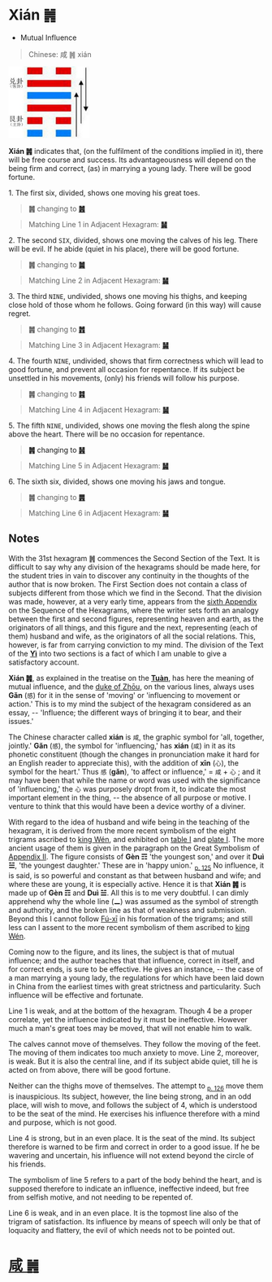 # Xián ䷞

* Mutual Influence

> Chinese: 咸 ䷞ xián

<a id="p-123"/>

<img src="shapes/31.10.jpg" width=160 alt="咸">

**Xián ䷞** indicates that, (on the fulfilment of the conditions implied in it), there will be free course and success.
Its advantageousness will depend on the being firm and correct, (as) in marrying a young lady. There will be good fortune.

1.<a name="31.1"></a> The first six, divided, shows one moving his great toes.

> **䷞** changing to [**䷰**](e99da9ge.md)

> Matching Line 1 in Adjacent Hexagram: [**䷟**](e68192heng.md#32.1)

2.<a name="31.2"></a> The second `SIX`, divided, shows one moving the calves of his leg. There will be evil. If he abide (quiet in his place), there will be good fortune.

> **䷞** changing to [**䷛**](e5a4a7e8bf87daguo.md)

> Matching Line 2 in Adjacent Hexagram: [**䷟**](e68192heng.md#32.2)

3.<a name="31.3"></a> The third `NINE`, undivided, shows one moving his thighs, and keeping close hold of those whom he follows. Going forward (in this way) will cause regret.

> **䷞** changing to [**䷬**](e89083cui.md)

> Matching Line 3 in Adjacent Hexagram: [**䷟**](e68192heng.md#32.3)

4.<a name="31.4"></a> The fourth `NINE`, undivided, shows that firm correctness which will lead to good fortune, and prevent all occasion for repentance. If its subject be unsettled in his movements, (only) his friends will follow his purpose.

> **䷞** changing to [**䷦**](e8b987jian.md)

> Matching Line 4 in Adjacent Hexagram: [**䷟**](e68192heng.md#32.4)

5.<a name="31.5"></a> The fifth `NINE`, undivided, shows one moving the flesh along the spine above the heart. There will be no occasion for repentance.

<a id="p-124"/>

> **䷞** changing to [**䷽**](e5b08fe8bf87xiaoguo.md)

> Matching Line 5 in Adjacent Hexagram: [**䷟**](e68192heng.md#32.5)

6.<a name="31.6"></a> The sixth six, divided, shows one moving his jaws and tongue.

> **䷞** changing to [**䷠**](e981afdun.md)

> Matching Line 6 in Adjacent Hexagram: [**䷟**](e68192heng.md#32.6)

## Notes

With the 31st hexagram ䷞ commences the Second Section of the Text. It is difficult to say why any division of the hexagrams should be made here, for the student tries in vain to discover any continuity in the thoughts of the author that is now broken. The First Section does not contain a class of subjects different from those which we find in the Second. That the division was made, however, at a very early time, appears from the [sixth Appendix](appendix06s1.md) on the Sequence of the Hexagrams, where the writer sets forth an analogy between the first and second figures, representing heaven and earth, as the originators of all things, and this figure and the next, representing (each of them) husband and wife, as the originators of all the social relations. This, however, is far from carrying conviction to my mind. The division of the Text of the [**Yì**](https://en.wikipedia.org/wiki/I_Ching) into two sections is a fact of which I am unable to give a satisfactory account.

**Xián ䷞**, as explained in the treatise on the [**Tuàn**](https://en.wikipedia.org/wiki/Ten_Wings), has here the meaning of mutual influence, and the [duke of Zhōu](https://en.wikipedia.org/wiki/Duke_of_Zhou), on the various lines, always uses **Gǎn** (`感`) for it in the sense of 'moving' or 'influencing to movement or action.' This is to my mind the subject of the hexagram considered as an essay, -- 'Influence; the different ways of bringing it to bear, and their issues.'

The Chinese character called **xián** is `咸`, the graphic symbol for 'all, together, jointly.' **Gǎn** (`感`), the symbol for 'influencing,' has **xián** (`咸`) in it as its phonetic constituent (though the changes in pronunciation make it hard for an English reader to appreciate this), with the addition of **xīn** (`心`), the symbol for the heart.' Thus `感` (**gǎn**), 'to affect or influence,' = `咸`  + `心` ; and it may have been that while the name or word was used with the significance of 'influencing,' the `心` was purposely dropt from it, to indicate the most important element in the thing, -- the absence of all purpose or motive. I venture to think that this would have been a device worthy of a diviner.

With regard to the idea of husband and wife being in the teaching of the hexagram, it is derived from the more recent symbolism of the eight trigrams ascribed to [king Wén](https://en.wikipedia.org/wiki/King_Wen_of_Zhou), and exhibited on [table I](King_Wen_Table.png) and [plate I](later_heaven.jpg). The more ancient usage of them is given in the paragraph on the Great Symbolism of [Appendix II](appendix02s1.md). The figure consists of **Gèn ☶** 'the youngest son,' and over it **Duì ☱**, 'the youngest daughter.' These are in 'happy union.' <sub>[p. 125](e68192heng.md#p-125)</sub> No influence, it is said, is so powerful and constant as that between husband and wife; and where these are young, it is especially active. Hence it is that **Xián ䷞** is made up of **Gèn ☶** and **Duì ☱**. All this is to me very doubtful. I can dimly apprehend why the whole line (**⚊**) was assumed as the symbol of strength and authority, and the broken line as that of weakness and submission. Beyond this I cannot follow [Fú-xī](https://en.wikipedia.org/wiki/Fuxi) in his formation of the trigrams; and still less can I assent to the more recent symbolism of them ascribed to [king Wén](https://en.wikipedia.org/wiki/King_Wen_of_Zhou).

Coming now to the figure, and its lines, the subject is that of mutual influence; and the author teaches that that influence, correct in itself, and for correct ends, is sure to be effective. He gives an instance, -- the case of a man marrying a young lady, the regulations for which have been laid down in China from the earliest times with great strictness and particularity. Such influence will be effective and fortunate.

Line 1 is weak, and at the bottom of the hexagram. Though 4 be a proper correlate, yet the influence indicated by it must be ineffective. However much a man's great toes may be moved, that will not enable him to walk.

The calves cannot move of themselves. They follow the moving of the feet. The moving of them indicates too much anxiety to move. Line 2, moreover, is weak. But it is also the central line, and if its subject abide quiet, till he is acted on from above, there will be good fortune.

Neither can the thighs move of themselves. The attempt to <sub>[p. 126](e68192heng.md#p-126)</sub> move them is inauspicious. Its subject, however, the line being strong, and in an odd place, will wish to move, and follows the subject of 4, which is understood to be the seat of the mind. He exercises his influence therefore with a mind and purpose, which is not good.

Line 4 is strong, but in an even place. It is the seat of the mind. Its subject therefore is warned to be firm and correct in order to a good issue. If he be wavering and uncertain, his influence will not extend beyond the circle of his friends.

The symbolism of line 5 refers to a part of the body behind the heart, and is supposed therefore to indicate an influence, ineffective indeed, but free from selfish motive, and not needing to be repented of.

Line 6 is weak, and in an even place. It is the topmost line also of the trigram of satisfaction. Its influence by means of speech will only be that of loquacity and flattery, the evil of which needs not to be pointed out.

# [咸 ䷞](e592b8xian_cn.md)

